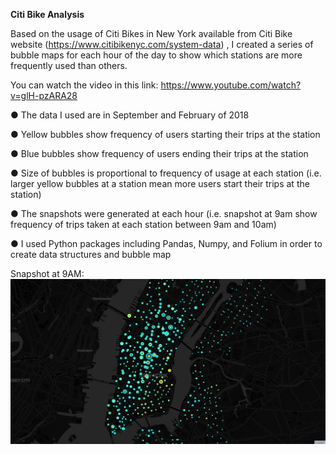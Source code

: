 **Citi Bike Analysis**

Based on the usage of Citi Bikes in New York available from Citi Bike website (https://www.citibikenyc.com/system-data) , I created a series of bubble maps for each hour of the day to show which stations are more frequently used than others.

You can watch the video in this link:
<https://www.youtube.com/watch?v=glH-pzARA28>

●	The data I used are in September and February of 2018

●	Yellow bubbles show frequency of users starting their trips at the station

●	Blue bubbles show frequency of users ending their trips at the station

●	Size of bubbles is proportional to frequency of usage at each station (i.e. larger yellow bubbles at a station mean more users start their trips at the station)

●	The snapshots were generated at each hour (i.e. snapshot at 9am show frequency of trips taken at each station between 9am and 10am)

●	I used Python packages including Pandas, Numpy, and Folium in order to create data structures and bubble map


Snapshot at 9AM: 
![alt text](https://github.com/magiclite/Citi-Bike/blob/master/images/Nine.png "Bike data at 9 AM")

